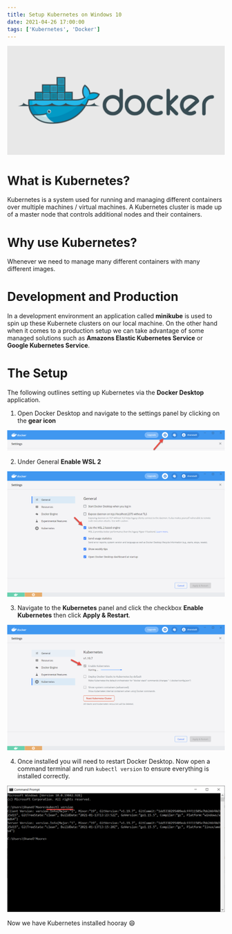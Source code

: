 ```yaml
---
title: Setup Kubernetes on Windows 10
date: 2021-04-26 17:00:00
tags: ['Kubernetes', 'Docker']
---
```


![](/assets/images/Docker-And-Kubernetes/docker.png)
# What is Kubernetes?

Kubernetes is a system used for running and managing different containers over multiple machines / virtual machines. A Kubernetes cluster is made up of a master node that controls additional nodes and their containers.

# Why use Kubernetes?

Whenever we need to manage many different containers with many different images.

# Development and Production

In a development environment an application called **minikube** is used to spin up these Kubernete clusters on our local machine. On the other hand when it comes to a production setup we can take advantage of some managed solutions such as **Amazons Elastic Kubernetes Service** or **Google Kubernetes Service**.

# The Setup

The following outlines setting up Kubernetes via the **Docker Desktop** application.

1. Open Docker Desktop and navigate to the settings panel by clicking on the **gear icon**

![](../assets/images/Docker-And-Kubernetes/go-to-settings.png)

2. Under General **Enable WSL 2**

![](../assets/images/Docker-And-Kubernetes/enable-wsl-2.png)

3. Navigate to the **Kubernetes** panel and click the checkbox **Enable Kubernetes** then click **Apply & Restart**.

![](../assets/images/Docker-And-Kubernetes/enable-kubernetes.png)

4. Once installed you will need to restart Docker Desktop. Now open a command terminal and run `kubectl version` to ensure everything is installed correctly.

![](../assets/images/Docker-And-Kubernetes/kubectl-version.png)

Now we have Kubernetes installed hooray :smile: